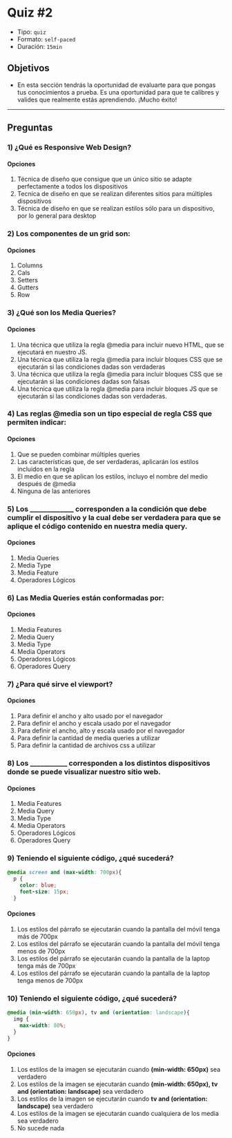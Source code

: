 # Quiz #2

- Tipo: `quiz`
- Formato: `self-paced`
- Duración: `15min`

## Objetivos

- En esta sección tendrás la oportunidad de evaluarte para que pongas tus
  conocimientos a prueba. Es una oportunidad para que te calibres y valides que
  realmente estás aprendiendo. ¡Mucho éxito!

***

## Preguntas

### 1) ¿Qué es Responsive Web Design?

#### Opciones

1. Técnica de diseño que consigue que un único sitio se adapte perfectamente a
   todos los dispositivos
2. Tecnica de diseño en que se realizan diferentes sitios para múltiples
   dispositivos
3. Técnica de diseño en que se realizan estilos sólo para un dispositivo, por lo
   general para desktop

<solution style="display:none;">1</solution>

### 2) Los componentes de un grid son:

#### Opciones

1. Columns
2. Cals
3. Setters
4. Gutters
5. Row

<solution style="display:none;">1,4,5</solution>

### 3) ¿Qué son los Media Queries?

#### Opciones

1. Una técnica que utiliza la regla @media para incluir nuevo HTML, que se
   ejecutará en nuestro JS.
2. Una técnica que utiliza la regla @media para incluir bloques CSS que se
   ejecutarán si las condiciones dadas son verdaderas
3. Una técnica que utiliza la regla @media para incluir bloques CSS que se
   ejecutarán si las condiciones dadas son falsas
4. Una técnica que utiliza la regla @media para incluir bloques JS que se
   ejecutarán si las condiciones dadas son verdaderas.

<solution style="display:none;">2</solution>

### 4) Las reglas @media son un tipo especial de regla CSS que permiten indicar:

#### Opciones

1. Que se pueden combinar múltiples queries
2. Las características que, de ser verdaderas, aplicarán los estilos incluidos
   en la regla
3. El medio en que se aplican los estilos, incluyo el nombre del medio después
   de @media
4. Ninguna de las anteriores

<solution style="display:none;">2,3</solution>

### 5) Los _____________ corresponden a la condición que debe cumplir el dispositivo y la cual debe ser verdadera para que se aplique el código contenido en nuestra media query.

#### Opciones

1. Media Queries
2. Media Type
3. Media Feature 
4. Operadores Lógicos

<solution style="display:none;">3</solution>

### 6) Las Media Queries están conformadas por:

#### Opciones

1. Media Features
2. Media Query
3. Media Type
4. Media Operators
5. Operadores Lógicos
6. Operadores Query

<solution style="display:none;">1,3,5</solution>

### 7) ¿Para qué sirve el viewport?

#### Opciones

1. Para definir el ancho y alto usado por el navegador
2. Para definir el ancho y escala usado por el navegador
3. Para definir el ancho, alto y escala usado por el navegador
4. Para definir la cantidad de media queries a utilizar
5. Para definir la cantidad de archivos css a utilizar

<solution style="display:none;">3</solution>

### 8) Los ___________ corresponden a los distintos dispositivos donde se puede visualizar nuestro sitio web.

#### Opciones

1. Media Features
2. Media Query
3. Media Type
4. Media Operators
5. Operadores Lógicos
6. Operadores Query 

<solution style="display:none;">3</solution>

### 9) Teniendo el siguiente código, ¿qué sucederá?

```css
@media screen and (max-width: 700px){
  p {
    color: blue;
    font-size: 15px;
  }
```

#### Opciones

1. Los estilos del párrafo se ejecutarán cuando la pantalla del móvil tenga más de 700px
2. Los estilos del párrafo se ejecutarán cuando la pantalla del móvil tenga menos de 700px
3. Los estilos del párrafo se ejecutarán cuando la pantalla de la laptop tenga más de 700px
4. Los estilos del párrafo se ejecutarán cuando la pantalla de la laptop tenga menos de 700px

<solution style="display:none;">4</solution>

### 10) Teniendo el siguiente código, ¿qué sucederá?

```css
@media (min-width: 650px), tv and (orientation: landscape){
  img {
    max-width: 80%;
  }
}
```


#### Opciones

1. Los estilos de la imagen se ejecutarán cuando **(min-width: 650px)** sea verdadero
2. Los estilos de la imagen se ejecutarán cuando **(min-width: 650px), tv and
   (orientation: landscape)** sea verdadero
3. Los estilos de la imagen se ejecutarán cuando **tv and (orientation: landscape)**
   sea verdadero
4. Los estilos de la imagen se ejecutarán cuando cualquiera de los media sea verdadero
5. No sucede nada

<solution style="display:none;">4</solution>

